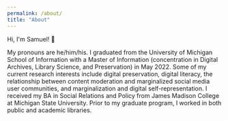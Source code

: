 ```yaml
---
permalink: /about/
title: "About"
---
```


Hi, I'm Samuel! 👋 

My pronouns are he/him/his. I graduated from the University of Michigan School of Information with a Master of Information (concentration in Digital Archives, Library Science, and Preservation) in May 2022. Some of my current research interests include digital preservation, digital literacy, the relationship between content moderation and marginalized social media user communities, and marginalization and digital self-representation. I received my BA in Social Relations and Policy from James Madison College at Michigan State University. Prior to my graduate program, I worked in both public and academic libraries.
